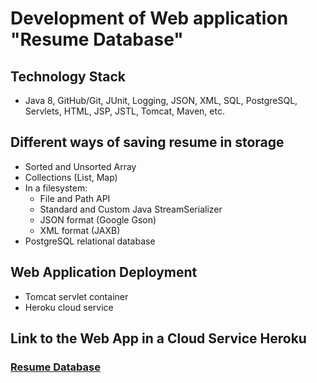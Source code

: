 # Development of Web application "Resume Database"
## Technology Stack
  -  Java 8, GitHub/Git, JUnit, Logging, JSON, XML, SQL, PostgreSQL, Servlets, HTML, JSP, JSTL, Tomcat, Maven, etc. 
## Different ways of saving resume in storage
   -  Sorted and Unsorted Array
   -  Collections (List, Map)
   -  In a filesystem:
      - File and Path API
      - Standard and Custom Java StreamSerializer
      - JSON format (Google Gson)
      - XML format (JAXB)
   -  PostgreSQL relational database
## Web Application Deployment
   - Tomcat servlet container
   - Heroku cloud service
## Link to the Web App in a Cloud Service Heroku
### <a href="http://resumelight.herokuapp.com/">Resume Database</a>
